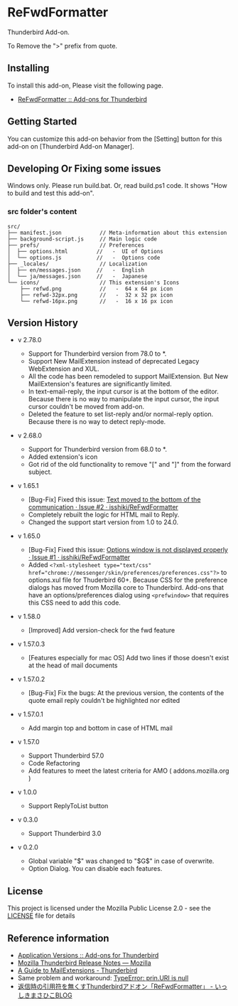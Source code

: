 # ReFwdFormatter

Thunderbird Add-on.

  To Remove the "&gt;" prefix from quote.

## Installing

To install this add-on, Please visit the following page.

- [ReFwdFormatter :: Add-ons for Thunderbird](https://addons.mozilla.org//thunderbird/addon/refwdformatter/)

## Getting Started

You can customize this add-on behavior from the [Setting] button for this add-on on [Thunderbird Add-on Manager].

## Developing Or Fixing some issues

Windows only. Please run build.bat. Or, read build.ps1 code. It shows "How to build and test this add-on".

### src folder's content

```
src/
├── manifest.json            // Meta-information about this extension
├── background-script.js     // Main logic code
├── prefs/                   // Preferences
│  ├── options.html         //   -  UI of Options
│  └── options.js           //   -  Options code
├── _locales/                // Localization
│  ├── en/messages.json     //   -  English
│  └── ja/messages.json     //   -  Japanese
└── icons/                   // This extension's Icons
    ├── refwd.png            //   -  64 x 64 px icon
    ├── refwd-32px.png       //   -  32 x 32 px icon
    └── refwd-16px.png       //   -  16 x 16 px icon
```

## Version History

- v 2.78.0
  - Support for Thunderbird version from 78.0 to *.
  - Support New MailExtension instead of deprecated Legacy WebExtension and XUL.
  - All the code has been remodeled to support MailExtension. But New MailExtension's features are significantly limited.
  - In text-email-reply, the input cursor is at the bottom of the editor. Because there is no way to manipulate the input cursor, the input cursor couldn't be moved from add-on.
  - Deleted the feature to set list-reply and/or normal-reply option. Because there is no way to detect reply-mode.

- v 2.68.0
  - Support for Thunderbird version from 68.0 to *.
  - Added extension's icon
  - Got rid of the old functionality to remove "[" and "]" from the forward subject.

- v 1.65.1
  - [Bug-Fix] Fixed this issue: [Text moved to the bottom of the communication · Issue #2 · isshiki/ReFwdFormatter](https://github.com/isshiki/ReFwdFormatter/issues/2)
  - Completely rebuilt the logic for HTML mail to Reply.
  - Changed the support start version from 1.0 to 24.0.

- v 1.65.0
  - [Bug-Fix] Fixed this issue: [Options window is not displayed properly · Issue #1 · isshiki/ReFwdFormatter](https://github.com/isshiki/ReFwdFormatter/issues/1)
  - Added `<?xml-stylesheet type="text/css" href="chrome://messenger/skin/preferences/preferences.css"?>` to options.xul file for Thuderbird 60+.
Because CSS for the preference dialogs has moved from Mozilla core to Thunderbird. Add-ons that have an options/preferences dialog using `<prefwindow>` that requires this CSS need to add this code.

- v 1.58.0
  - [Improved] Add version-check for the fwd feature

- v 1.57.0.3
  - [Features especially for mac OS] Add two lines if those doesn't exist at the head of mail documents

- v 1.57.0.2
  - [Bug-Fix] Fix the bugs: At the previous version, the contents of the quote email reply couldn't be highlighted nor edited

- v 1.57.0.1
  - Add margin top and bottom in case of HTML mail

- v 1.57.0
  - Support Thunderbird 57.0
  - Code Refactoring
  - Add features to meet the latest criteria for AMO ( addons.mozilla.org )

- v 1.0.0
  - Support ReplyToList button

- v 0.3.0
  - Support Thunderbird 3.0

- v 0.2.0
  - Global variable "$" was changed to "$G$" in case of overwrite.
  - Option Dialog. You can disable each features.

## License

This project is licensed under the Mozilla Public License 2.0 - see the [LICENSE](LICENSE) file for details

## Reference information
- [Application Versions :: Add-ons for Thunderbird](https://addons.thunderbird.net/en-US/thunderbird/pages/appversions/)
- [Mozilla Thunderbird Release Notes — Mozilla](https://www.mozilla.org/en-US/thunderbird/releases/)
- [A Guide to MailExtensions - Thunderbird](https://developer.thunderbird.net/add-ons/mailextensions)
- Same problem and workaround: [TypeError: prin.URI is null](https://a-tak.com/blog/2020/07/autobucket-auto-jadge/)
- [返信時の引用符を無くすThunderbirdアドオン「ReFwdFormatter」 - いっしきまさひこBLOG](http://blog.masahiko.info/entry/2009/05/01/055027)
